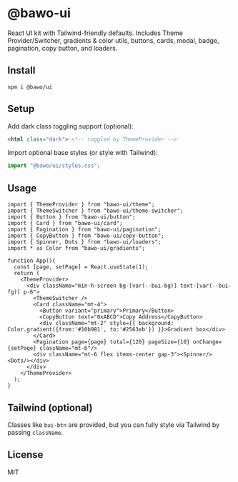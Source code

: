 # @bawo-ui


React UI kit with Tailwind-friendly defaults. Includes Theme Provider/Switcher, gradients & color utils, buttons, cards, modal, badge, pagination, copy button, and loaders.

 

## Install


 
```
npm i @bawo/ui
```


## Setup
Add dark class toggling support (optional):
```html
<html class="dark"> <!-- toggled by ThemeProvider -->
```
Import optional base styles (or style with Tailwind):
```ts
import "@bawo/ui/styles.css";
```


## Usage
```tsx
import { ThemeProvider } from "bawo-ui/theme";
import { ThemeSwitcher } from "bawo-ui/theme-switcher";
import { Button } from "bawo-ui/button";
import { Card } from "bawo-ui/card";
import { Pagination } from "bawo-ui/pagination";
import { CopyButton } from "bawo-ui/copy-button";
import { Spinner, Dots } from "bawo-ui/loaders";
import * as Color from "bawo-ui/gradients";

function App(){
  const [page, setPage] = React.useState(1);
  return (
    <ThemeProvider>
      <div className="min-h-screen bg-[var(--bui-bg)] text-[var(--bui-fg)] p-6">
        <ThemeSwitcher />
        <Card className="mt-4">
          <Button variant="primary">Primary</Button>
          <CopyButton text="0xABCD">Copy Address</CopyButton>
          <div className="mt-2" style={{ background: Color.gradient({from:'#10b981', to:'#2563eb'}) }}>Gradient box</div>
        </Card>
        <Pagination page={page} total={120} pageSize={10} onChange={setPage} className="mt-6"/>
        <div className="mt-6 flex items-center gap-3"><Spinner/><Dots/></div>
      </div>
    </ThemeProvider>
  );
}

```


## Tailwind (optional)
Classes like `bui-btn` are provided, but you can fully style via Tailwind by passing `className`.


## License
MIT